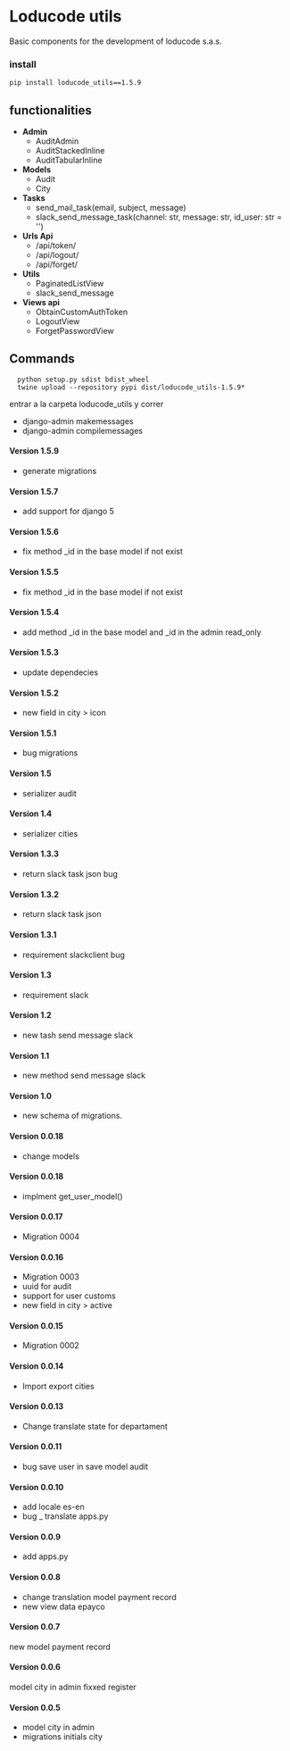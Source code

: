 # Loducode utils

Basic components for the development of loducode s.a.s.

### install

`pip install loducode_utils==1.5.9`

## functionalities

- **Admin**
    - AuditAdmin
    - AuditStackedInline
    - AuditTabularInline
- **Models**
    - Audit
    - City
- **Tasks**
    - send_mail_task(email, subject, message)
    - slack_send_message_task(channel: str, message: str, id_user: str = '')
- **Urls Api**
    - /api/token/
    - /api/logout/
    - /api/forget/
- **Utils**
    - PaginatedListView
    - slack_send_message
- **Views api**
    - ObtainCustomAuthToken
    - LogoutView
    - ForgetPasswordView

## Commands

```
  python setup.py sdist bdist_wheel
  twine upload --repository pypi dist/loducode_utils-1.5.9*
```

entrar a la carpeta loducode_utils y correr

- django-admin makemessages
- django-admin compilemessages

#### Version 1.5.9

- generate migrations

#### Version 1.5.7

- add support for django 5

#### Version 1.5.6

- fix method _id in the base model if not exist

#### Version 1.5.5

- fix method _id in the base model if not exist

#### Version 1.5.4

- add method _id in the base model and _id in the admin read_only

#### Version 1.5.3

- update dependecies

#### Version 1.5.2

- new field in city > icon

#### Version 1.5.1

- bug migrations

#### Version 1.5

- serializer audit

#### Version 1.4

- serializer cities

#### Version 1.3.3

- return slack task json bug

#### Version 1.3.2

- return slack task json

#### Version 1.3.1

- requirement slackclient bug

#### Version 1.3

- requirement slack

#### Version 1.2

- new tash send message slack

#### Version 1.1

- new method send message slack

#### Version 1.0

- new schema of migrations.

#### Version 0.0.18

- change models

#### Version 0.0.18

- implment get_user_model()

#### Version 0.0.17

- Migration 0004

#### Version 0.0.16

- Migration 0003
- uuid for audit
- support for user customs
- new field in city > active

#### Version 0.0.15

- Migration 0002

#### Version 0.0.14

- Import export cities

#### Version 0.0.13

- Change translate state for departament

#### Version 0.0.11

- bug save user in save model audit

#### Version 0.0.10

- add locale es-en
- bug _ translate apps.py

#### Version 0.0.9

- add apps.py

#### Version 0.0.8

- change translation model payment record
- new view data epayco

#### Version 0.0.7
new model payment record

#### Version 0.0.6
model city in admin fixxed register

#### Version 0.0.5

- model city in admin
- migrations initials city
